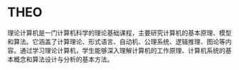 # THEO
理论计算机是一门计算机科学的理论基础课程，主要研究计算机的基本原理、模型和算法。它涵盖了计算理论、形式语言、自动机、公理系统、逻辑推理、图论等内容。通过学习理论计算机，学生能够深入理解计算机的工作原理、计算机系统的基本概念和算法设计与分析的基本方法。
